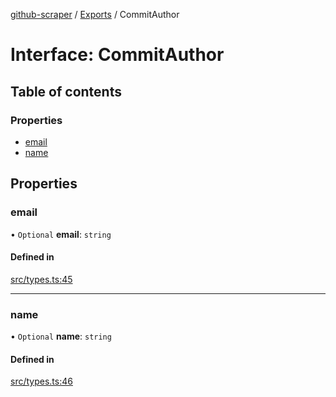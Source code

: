 [github-scraper](../readme.md) / [Exports](../modules.md) / CommitAuthor

# Interface: CommitAuthor

## Table of contents

### Properties

- [email](CommitAuthor.md#email)
- [name](CommitAuthor.md#name)

## Properties

### email

• `Optional` **email**: `string`

#### Defined in

[src/types.ts:45](https://github.com/transitive-bullshit/github-scraper/blob/86b719c/src/types.ts#L45)

___

### name

• `Optional` **name**: `string`

#### Defined in

[src/types.ts:46](https://github.com/transitive-bullshit/github-scraper/blob/86b719c/src/types.ts#L46)

